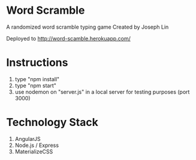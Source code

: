 # Word Scramble 
A randomized word scramble typing game
Created by Joseph Lin

Deployed to http://word-scamble.herokuapp.com/

# Instructions 
1) type "npm install" 
2) type "npm start" 
3) use nodemon on "server.js" in a local server for testing purposes (port 3000) 

# Technology Stack 
1) AngularJS 
2) Node.js / Express 
3) MaterializeCSS